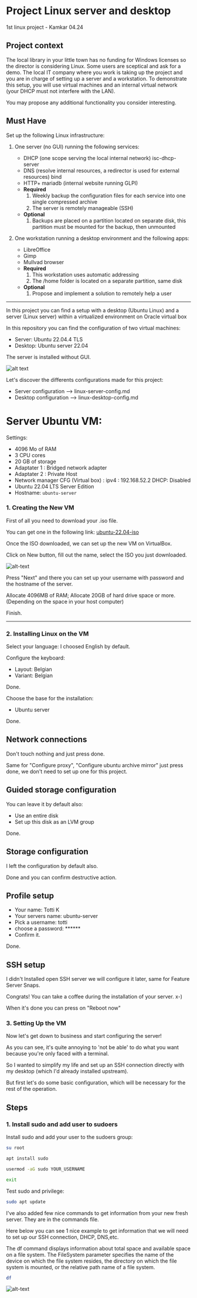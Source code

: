 # Project Linux server and desktop #
1st linux project - Kamkar 04.24

## Project context 
The local library in your little town has no funding for Windows licenses so the director is considering Linux. Some users are sceptical and ask for a demo. The local IT company where you work is taking up the project and you are in charge of setting up a server and a workstation.
To demonstrate this setup, you will use virtual machines and an internal virtual network (your DHCP must not interfere with the LAN).

You may propose any additional functionality you consider interesting.

## Must Have

Set up the following Linux infrastructure:

1. One server (no GUI) running the following services:
    - DHCP (one scope serving the local internal network)  isc-dhcp-server
    - DNS (resolve internal resources, a redirector is used for external resources) bind
    - HTTP+ mariadb (internal website running GLPI)
    - **Required**
        1. Weekly backup the configuration files for each service into one single compressed archive
        2. The server is remotely manageable (SSH)
    - **Optional**
        1. Backups are placed on a partition located on  separate disk, this partition must be mounted for the backup, then unmounted

2. One workstation running a desktop environment and the following apps:
    - LibreOffice
    - Gimp
    - Mullvad browser
    - **Required** 
        1. This workstation uses automatic addressing
        2. The /home folder is located on a separate partition, same disk 
    - **Optional**
        1. Propose and implement a solution to remotely help a user

----------------------------------------------------------------------------------------------

In this project you can find a setup with a desktop (Ubuntu Linux) and a server (Linux server) within a virtualized environment on Oracle virtual box

In this repository you can find the configuration of two virtual machines: 

- Server: Ubuntu 22.04.4 TLS
- Desktop: Ubuntu server 22.04

The server is installed without GUI.

![alt text](assets/bind9test.png)

Let's discover the differents configurations made for this project:

- Server configuration --> linux-server-config.md
- Desktop configuration --> linux-desktop-config.md


# Server Ubuntu VM:

Settings:
- 4096 Mo of RAM
- 3 CPU cores
- 20 GB of storage
- Adaptater 1 : Bridged network adapter
- Adaptater 2 : Private Host 
- Network manager CFG (Virtual box) : ipv4 : 192.168.52.2 DHCP: Disabled
- Ubuntu 22.04 LTS Server Edition
- Hostname: `ubuntu-server`

### __1. Creating the New VM__

First of all you need to download your .iso file. 

You can get one in the following link: [ubuntu-22.04-iso](https://ubuntu.com/download/server)

Once the ISO downloaded, we can set up the new VM on VirtualBox.

Click on New button, fill out the name, select the ISO you just downloaded.

![alt-text](assets/iso-vm.png)

Press "Next" and there you can set up your username with password and the hostname of the server.

Allocate 4096MB of RAM;
Allocate 20GB of hard drive space or more. (Depending on the space in your host computer)

Finish.

------------------------------------------------------------------------------------

### __2. Installing Linux on the VM__

Select your language: I choosed English by default.

Configure the keyboard: 
- Layout: Belgian
- Variant: Belgian

Done.

Choose the base for the installation:
- Ubuntu server

Done.

## Network connections

Don't touch nothing and just press done.

Same for "Configure proxy", "Configure ubuntu archive mirror" just press done, we don't need to set up one for this project.

## Guided storage configuration

You can leave it by default also:
- Use an entire disk
- Set up this disk as an LVM group

Done.

## Storage configuration

I left the configuration by default also.

Done and you can confirm destructive action.

## Profile setup

- Your name: Totti K
- Your servers name: ubuntu-server
- Pick a username: totti
- choose a password: ******
- Confirm it.

Done.

## SSH setup

I didn't Installed open SSH server we will configure it later, same for Feature Server Snaps.

Congrats! You can take a coffee during the installation of your server. x-)

When it's done you can press on "Reboot now"

### __3. Setting Up the VM__

Now let's get down to business and start configuring the server!

As you can see, it's quite annoying to 'not be able' to do what you want because you're only faced with a terminal.

So I wanted to simplify my life and set up an SSH connection directly with my desktop (which I'd already installed upstream).

But first let's do some basic configuration, which will be necessary for the rest of the operation.

## Steps

### __1. Install sudo and add user to sudoers__

Install sudo and add your user to the sudoers group:
```sh
su root
```
```sh
apt install sudo
```
```sh
usermod -aG sudo YOUR_USERNAME
```
```sh
exit
```

Test sudo and privilege:
```sh
sudo apt update
```

I've also added few nice commands to get information from your new fresh server. They are in the commands file.

Here below you can see 1 nice example to get information that we will need to set up our SSH connection, DHCP, DNS,etc.

The df command displays information about total space and available space on a file system. The FileSystem parameter specifies the name of the device on which the file system resides, the directory on which the file system is mounted, or the relative path name of a file system.
```sh
df
```
![alt-text](assets/df-command.png)


